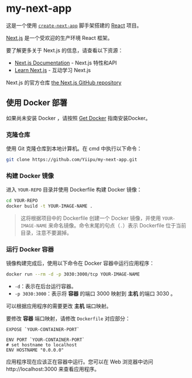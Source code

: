 # my-next-app

这是一个使用 [`create-next-app`](https://github.com/vercel/next.js/tree/canary/packages/create-next-app) 脚手架搭建的 [React](https://react.docschina.org/) 项目。

[Next.js](https://nextjs.org/) 是一个受欢迎的生产环境 React 框架。

要了解更多关于 Next.js 的信息，请查看以下资源：

- [Next.js Documentation](https://nextjs.org/docs) - Next.js 特性和API
- [Learn Next.js](https://nextjs.org/learn) - 互动学习 Next.js

Next.js 的官方仓库 [the Next.js GitHub repository](https://github.com/vercel/next.js/)

## 使用 Docker 部署

如果尚未安装 Docker ，请按照 [Get Docker](https://docs.docker.com/get-docker/) 指南安装Docker。

### 克隆仓库

使用 Git 克隆仓库到本地计算机。在 cmd 中执行以下命令：

```bash
git clone https://github.com/Yiipu/my-next-app.git
```

### 构建 Docker 镜像

进入 `YOUR-REPO` 目录并使用 Dockerfile 构建 Docker 镜像：

```bash
cd YOUR-REPO
docker build -t YOUR-IMAGE-NAME .
```

> 这将根据项目中的 Dockerfile 创建一个 Docker 镜像，并使用 `YOUR-IMAGE-NAME` 来命名镜像。命令末尾的句点（`.`）表示 Dockerfile 位于当前目录，注意不要漏掉。

### 运行 Docker 容器

镜像构建完成后，使用以下命令在 Docker 容器中运行应用程序：

```bash
docker run --rm -d -p 3030:3000/tcp YOUR-IMAGE-NAME
```

- `-d`：表示在后台运行容器。
- `-p 3030:3000`：表示将 <b>容器</b> 的端口 3000 映射到 <b>主机</b> 的端口 3030 。

可以根据应用程序的需要更改 <b>主机</b> 端口映射。

要修改 <b>容器</b> 端口映射，请修改 `Dockerfile` 对应部分：

```
EXPOSE `YOUR-CONTAINER-PORT`

ENV PORT `YOUR-CONTAINER-PORT`
# set hostname to localhost
ENV HOSTNAME "0.0.0.0"
```

应用程序现在应该正在容器中运行。您可以在 Web 浏览器中访问 http://localhost:3000 来查看应用程序。
